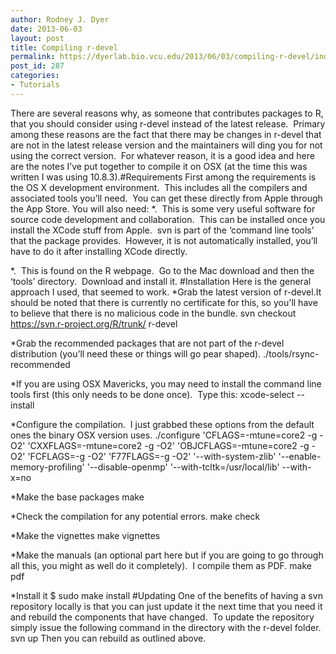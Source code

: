 ```yaml
---
author: Rodney J. Dyer
date: 2013-06-03
layout: post
title: Compiling r-devel
permalink: https://dyerlab.bio.vcu.edu/2013/06/03/compiling-r-devel/index.html
post_id: 287
categories: 
- Tutorials
---
```

There are several reasons why, as someone that contributes packages to R, that you should consider using r-devel instead of the latest release.  Primary among these reasons are the fact that there may be changes in r-devel that are not in the latest release version and the maintainers will ding you for not using the correct version.  For whatever reason, it is a good idea and here are the notes I’ve put together to compile it on OSX (at the time this was written I was using 10.8.3).#Requirements
First among the requirements is the OS X development environment.  This includes all the compilers and associated tools you’ll need.  You can get these directly from Apple through the App Store.
You will also need:
*.  This is some very useful software for source code development and collaboration.  This can be installed once you install the XCode stuff from Apple.  svn is part of the ‘command line tools’ that the package provides.  However, it is not automatically installed, you’ll have to do it after installing XCode directly.
	
*.  This is found on the R webpage.  Go to the Mac download and then the ‘tools’ directory.  Download and install it.
#Installation
Here is the general approach I used, that seemed to work.
*Grab the latest version of r-devel.It should be noted that there is currently no certificate for this, so you'll have to believe that there is no malicious code in the bundle.
svn checkout https://svn.r-project.org/R/trunk/ r-devel
	
*Grab the recommended packages that are not part of the r-devel distribution (you’ll need these or things will go pear shaped).
./tools/rsync-recommended
	
*If you are using OSX Mavericks, you may need to install the command line tools first (this only needs to be done once).  Type this:
xcode-select --install
	
*Configure the compilation.  I just grabbed these options from the default ones the binary OSX version uses.
./configure 'CFLAGS=-mtune=core2 -g -O2' 'CXXFLAGS=-mtune=core2 -g -O2' 'OBJCFLAGS=-mtune=core2 -g -O2' 'FCFLAGS=-g -O2' 'F77FLAGS=-g -O2' '--with-system-zlib' '--enable-memory-profiling' '--disable-openmp' '--with-tcltk=/usr/local/lib' --with-x=no
	
*Make the base packages
make
	
*Check the compilation for any potential errors.
make check
	
*Make the vignettes
make vignettes
	
*Make the manuals (an optional part here but if you are going to go through all this, you might as well do it completely).  I compile them as PDF.
make pdf
	
*Install it
$ sudo make install
#Updating
One of the benefits of having a svn repository locally is that you can just update it the next time that you need it and rebuild the components that have changed.  To update the repository simply issue the following command in the directory with the r-devel folder.
svn up
Then you can rebuild as outlined above.

